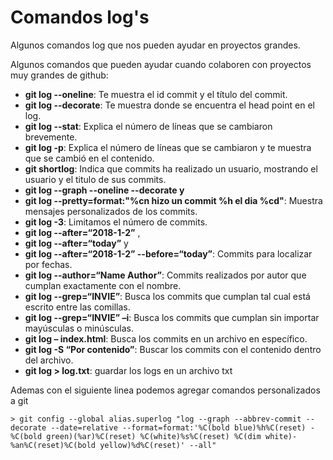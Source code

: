 # Comandos log's

Algunos comandos log que nos pueden ayudar en proyectos grandes.

Algunos comandos que pueden ayudar cuando colaboren con proyectos muy grandes de github:

- **git log --oneline**:  Te muestra el id commit y el título del commit.
- **git log --decorate**: Te muestra donde se encuentra el head point en el log.
- **git log --stat**: Explica el número de líneas que se cambiaron brevemente.
- **git log -p**: Explica el número de líneas que se cambiaron y te muestra que se cambió en el contenido.
- **git shortlog**: Indica que commits ha realizado un usuario, mostrando el usuario y el titulo de sus commits.
- **git log --graph --oneline --decorate y**
- **git log --pretty=format:"%cn hizo un commit %h el dia %cd"**: Muestra mensajes personalizados de los commits.
- **git log -3**: Limitamos el número de commits.
- **git log --after=“2018-1-2”** ,
- **git log --after=“today”** y
- **git log --after=“2018-1-2” --before=“today”**: Commits para localizar por fechas.
- **git log --author=“Name Author”**: Commits realizados por autor que cumplan exactamente con el nombre.
- **git log --grep=“INVIE”**: Busca los commits que cumplan tal cual está escrito entre las comillas.
- **git log --grep=“INVIE” –i**: Busca los commits que cumplan sin importar mayúsculas o minúsculas.
- **git log – index.html**: Busca los commits en un archivo en específico.
- **git log -S “Por contenido”**: Buscar los commits con el contenido dentro del archivo.
- **git log > log.txt**: guardar los logs en un archivo txt

Ademas con el siguiente linea podemos agregar comandos personalizados a git
```
> git config --global alias.superlog "log --graph --abbrev-commit --decorate --date=relative --format=format:'%C(bold blue)%h%C(reset) - %C(bold green)(%ar)%C(reset) %C(white)%s%C(reset) %C(dim white)- %an%C(reset)%C(bold yellow)%d%C(reset)' --all"
```
